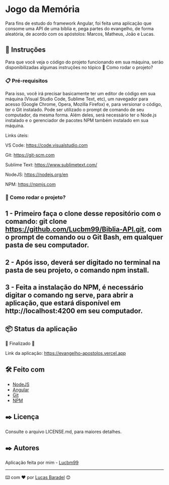 # Jogo da Memória
Para fins de estudo do framework Angular, foi feita uma aplicação que consome uma API de uma bíblia e, pega partes do evangelho, de forma aleatória, de acordo com os apóstolos: Marcos, Matheus, João e Lucas. 


## 🚀 Instruções 
Para que você veja o código do projeto funcionando em sua máquina, serão disponibilizadas algumas instruções no tópico 🔧 Como rodar o projeto? 

### 📋 Pré-requisitos
Para isso, você irá precisar basicamente ter um editor de código em sua máquina (Visual Studio Code, Sublime Text, etc), um navegador para acesso (Google Chrome, Opera, Mozilla Firefox) e, para versionar o código, ter o Git instalado. Pode ser utilizado o prompt de comando de seu computador, da mesma forma. Além deles, será necessário ter o Node.js instalado e o gerenciador de pacotes NPM também instalado em sua máquina.

Links úteis: 

VS Code: https://code.visualstudio.com

Git: https://git-scm.com

Sublime Text: https://www.sublimetext.com/

NodeJS: https://nodejs.org/en

NPM: https://npmjs.com


### 🔧 Como rodar o projeto? 

## 1 - Primeiro faça o clone desse repositório com o comando: git clone https://github.com/Lucbm99/Biblia-API.git, com o prompt de comando ou o Git Bash, em qualquer pasta de seu computador.

## 2 - Após isso, deverá ser digitado no terminal na pasta de seu projeto, o comando npm install.

## 3 - Feita a instalação do NPM, é necessário digitar o comando ng serve, para abrir a aplicação, que estará disponível em http://localhost:4200 em seu computador. 



## 📦 Status da aplicação

🚧 Finalizado 🚧

Link da aplicação: https://evangelho-apostolos.vercel.app


## 🛠️ Feito com
* [NodeJS](https://nodejs.org/en/)
* [Angular](http://angular.io/)
* [Git](https://git-scm.com/downloads)
* [NPM](https://npmjs.com/)


## ✒️ Licença 
Consulte o arquivo LICENSE.md, para maiores detalhes.

## ✒️ Autores
Aplicação feita por mim - [Lucbm99](https://github.com/Lucbm99)



---
⌨️ com ❤️ por [Lucas Baradel](https://github.com/Lucbm99) 😊

